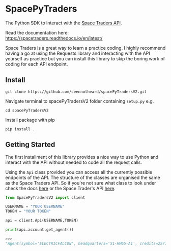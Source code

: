 # SpacePyTraders

The Python SDK to interact with the [Space Traders API](https://spacetraders.io/). 

Read the documentation here: https://spacetraders.readthedocs.io/en/latest/

Space Traders is a great way to learn a practice coding. I highly recommend having a go at using the Requests library and interacting with the API yourself as practice but you can install this library to skip the boring work of coding for each API endpoint. 

## Install

`git clone https://github.com/seennotheard/spacePyTradersV2.git`

Navigate terminal to spacePyTradersV2 folder containing `setup.py` e.g.

`cd spacePyTradersV2`

Install package with pip

`pip install .`

## Getting Started
The first installment of this library provides a nice way to use Python and interact with the API without needed to code all the request calls. 

Using the `Api` class provided you can access all the currently possible endpoints of the API. The structure of the classes are organised the same as the Space Traders API. So if you're not sure what class to look under check the docs [here](https://spacetraders.readthedocs.io/en/latest/) or the Space Trader's API [here](https://api.spacetraders.io/).

```python
from SpacePyTradersV2 import client

USERNAME = "YOUR USERNAME"
TOKEN = "YOUR TOKEN"

api = client.Api(USERNAME,TOKEN)

print(api.account.get_agent())

>>> 
"Agent(symbol='ELECTRICFALCON', headquarters='X1-HM65-A1', credits=25772, starting_faction='COSMIC', ship_count=7, account_id='clutsmxw721xks60cmuy02lc8')"
```
